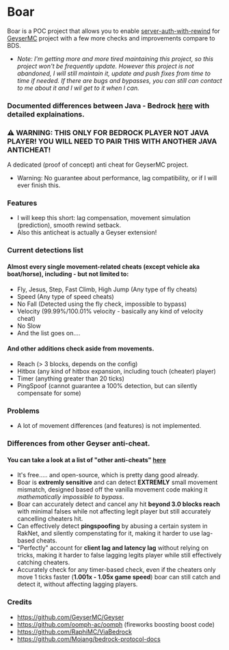 # Boar

Boar is a POC project that allows you to enable [server-auth-with-rewind](https://github.com/Mojang/bedrock-protocol-docs/blob/main/additional_docs/ConfiguringAntiCheat.md) for 
[GeyserMC](https://github.com/GeyserMC/Geyser) project with a few more checks and improvements compare to BDS.

* *Note: I'm getting more and more tired maintaining this project, so this project won't be frequently update. However this project is not abandoned, I will still maintain
it, update and push fixes from time to time if needed. If there are bugs and bypasses, you can still can contact to me about it and I wil get to it when I can.*

### Documented differences between Java - Bedrock [here](https://github.com/Oryxel/Boar/blob/new-engine/DIFFERENCES_WIKI.md) with detailed explainations.

### ⚠️ WARNING: THIS ONLY FOR BEDROCK PLAYER NOT JAVA PLAYER! YOU WILL NEED TO PAIR THIS WITH ANOTHER JAVA ANTICHEAT!
A dedicated (proof of concept) anti cheat for GeyserMC project.
- Warning: No guarantee about performance, lag compatibility, or if I will ever finish this.

### Features
- I will keep this short: lag compensation, movement simulation (prediction), smooth rewind setback.
- Also this anticheat is actually a Geyser extension!

### Current detections list
#### Almost every single movement-related cheats (except vehicle aka boat/horse), including - but not limited to:
- Fly, Jesus, Step, Fast Climb, High Jump (Any type of fly cheats)
- Speed (Any type of speed cheats)
- No Fall (Detected using the fly check, impossible to bypass)
- Velocity (99.99%/100.01% velocity - basically any kind of velocity cheat)
- No Slow
- And the list goes on....
#### And other additions check aside from movements.
- Reach (> 3 blocks, depends on the config)
- Hitbox (any kind of hitbox expansion, including touch (cheater) player)
- Timer (anything greater than 20 ticks)
- PingSpoof (cannot guarantee a 100% detection, but can silently compensate for some)

### Problems
- A lot of movement differences (and features) is not implemented.

### Differences from other Geyser anti-cheat.
#### You can take a look at a list of "other anti-cheats" [here](https://geysermc.org/wiki/geyser/anticheat-compatibility/)
- It's free..... and open-source, which is pretty dang good already.
- Boar is **extremly sensitive** and can detect **EXTREMLY** small movement mismatch, designed based off the vanilla movement code making it *mathematically impossible to bypass*. 
- Boar can accurately detect and cancel any hit **beyond 3.0 blocks reach** with minimal falses while not affecting legit player but still accurately cancelling cheaters hit.
- Can effectively detect **pingspoofing** by abusing a certain system in RakNet, and silently compenstating for it, making it harder to use lag-based cheats.
- "Perfectly" account for **client lag and latency lag** without relying on tricks, making it harder to false lagging legits player while still effectively catching cheaters. 
- Accurately check for any timer-based check, even if the cheaters only move 1 ticks faster (**1.001x - 1.05x game speed**) boar can still catch and detect it, without affecting lagging players.

### Credits
- https://github.com/GeyserMC/Geyser
- https://github.com/oomph-ac/oomph (fireworks boosting boost code)
- https://github.com/RaphiMC/ViaBedrock
- https://github.com/Mojang/bedrock-protocol-docs
